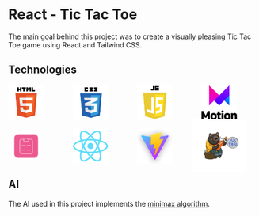 # React - Tic Tac Toe

The main goal behind this project was to create a visually pleasing Tic Tac Toe game using React and Tailwind CSS.

## Technologies

<div style='display: grid; place-content: center; grid-template-columns: 1fr 1fr 1fr 1fr; gap: 1rem'>
  <img src='./assets/html-logo.png' width=72px>
  <img src='./assets/css-logo.png' width=72px>
  <img src='./assets/js-logo.png' width=72px>
  <img src='./assets/framer-motion-logo.png' width=72px>
  <img src='./assets/react-hook-form-logo.png' width=72px; style='transform: scale(0.8)'>
  <img src='./assets/react-logo.png' width=72px>
  <img src='./assets/vite-logo.png' width=72px>
  <img src='./assets/zustand-logo.png' width=72px style='transform: scale(1.5)'>
</div>

## AI

The AI used in this project implements the [minimax algorithm](http://en.wikipedia.org/wiki/Minimax).
